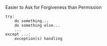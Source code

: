 Easier to Ask for Forgiveness than Permission

```
try:
    do something...
    do something else...
    ...
except ...:
    exception(s) handling
```
